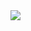 <img src="https://media.licdn.com/dms/image/D5612AQF5XueuOEjMhA/article-cover_image-shrink_720_1280/0/1671108707590?e=1727913600&v=beta&t=liD_JAqBgeGzqXZF6yy63JLDWu90gn2-IuPmR-Bk4To" width="auto">

